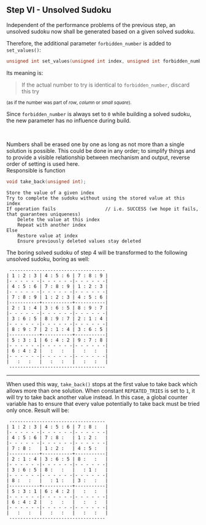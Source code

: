 ## Step VI - Unsolved Sudoku

Independent of the performance problems of the previous step,
an unsolved sudoku now shall be generated based on a given
solved sudoku.

Therefore, the additional parameter `forbidden_number` is added to `set_values()`:
```c
unsigned int set_values(unsigned int index, unsigned int forbidden_number);
```

Its meaning is:
> If the actual number to try is identical to `forbidden_number`, discard this try

<sup>(as if the number was part of _row_, _column_ or _small square_).</sup>

Since `forbidden_number` is always set to `0` while building a solved sudoku,
the new parameter has no influence during build.

&nbsp;

Numbers shall be erased one by one as long as not more than a single solution is possible.
This could be done in any order; to simplify things
and to provide a visible relationship between mechanism and output,
reverse order of setting is used here.  
Responsible is function
```c
void take_back(unsigned int);
```
```
Store the value of a given index
Try to complete the sudoku without using the stored value at this index
If operation fails                  // i.e. SUCCESS (we hope it fails, that guarantees uniqueness)
    Delete the value at this index
    Repeat with another index
Else
    Restore value at index
    Ensure previously deleted values stay deleted
```

The boring solved sudoku of step 4 will be transformed
to the following unsolved sudoku, boring as well:
```
 -----------------------------------
| 1 : 2 : 3 | 4 : 5 : 6 | 7 : 8 : 9 |
|- - - - - -|- - - - - -|- - - - - -|
| 4 : 5 : 6 | 7 : 8 : 9 | 1 : 2 : 3 |
|- - - - - -|- - - - - -|- - - - - -|
| 7 : 8 : 9 | 1 : 2 : 3 | 4 : 5 : 6 |
|-----------+-----------+-----------|
| 2 : 1 : 4 | 3 : 6 : 5 | 8 : 9 : 7 |
|- - - - - -|- - - - - -|- - - - - -|
| 3 : 6 : 5 | 8 : 9 : 7 | 2 : 1 : 4 |
|- - - - - -|- - - - - -|- - - - - -|
| 8 : 9 : 7 | 2 : 1 : 4 | 3 : 6 : 5 |
|-----------+-----------+-----------|
| 5 : 3 : 1 | 6 : 4 : 2 | 9 : 7 : 8 |
|- - - - - -|- - - - - -|- - - - - -|
| 6 : 4 : 2 |   :   :   |   :   :   |
|- - - - - -|- - - - - -|- - - - - -|
|   :   :   |   :   :   |   :   :   |
 ----------------------------------- 
```

---

When used this way, `take_back()` stops at the first value to take back
which allows more than one solution. When constant `REPEATED_TRIES`
is set to `1`, it will try to take back another value instead. In this case,
a global counter variable has to ensure that every value potentially to take back
must be tried only once. Result will be:
```
 -----------------------------------
| 1 : 2 : 3 | 4 : 5 : 6 | 7 : 8 :   |
|- - - - - -|- - - - - -|- - - - - -|
| 4 : 5 : 6 | 7 : 8 :   | 1 : 2 :   |
|- - - - - -|- - - - - -|- - - - - -|
| 7 : 8 :   | 1 : 2 :   | 4 : 5 :   |
|-----------+-----------+-----------|
| 2 : 1 : 4 | 3 : 6 : 5 | 8 :   :   |
|- - - - - -|- - - - - -|- - - - - -|
| 3 : 6 : 5 | 8 :   :   |   : 1 :   |
|- - - - - -|- - - - - -|- - - - - -|
| 8 :   :   |   : 1 :   | 3 :   :   |
|-----------+-----------+-----------|
| 5 : 3 : 1 | 6 : 4 : 2 |   :   :   |
|- - - - - -|- - - - - -|- - - - - -|
| 6 : 4 : 2 |   :   :   |   :   :   |
|- - - - - -|- - - - - -|- - - - - -|
|   :   :   |   :   :   |   :   :   |
 -----------------------------------
```
